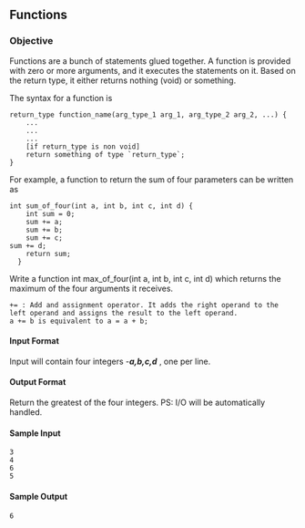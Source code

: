 ## Functions
### Objective
Functions are a bunch of statements glued together. A function is provided with zero or more arguments, and it executes the statements on it. Based on the return type, it either returns nothing (void) or something.

The syntax for a function is

	return_type function_name(arg_type_1 arg_1, arg_type_2 arg_2, ...) {
    	...
    	...
    	...
    	[if return_type is non void]
        return something of type `return_type`;
	}
For example, a function to return the sum of four parameters can be written as

	int sum_of_four(int a, int b, int c, int d) {
    	int sum = 0;
    	sum += a;
    	sum += b;
    	sum += c;
  	sum += d;
    	return sum;
	  }
Write a function int max_of_four(int a, int b, int c, int d) which returns the maximum of the four arguments it receives.

	+= : Add and assignment operator. It adds the right operand to the left operand and assigns the result to the left operand.
	a += b is equivalent to a = a + b;
#### Input Format

Input will contain four integers -***a,b,c,d*** , one per line.

#### Output Format

Return the greatest of the four integers.
PS: I/O will be automatically handled.

#### Sample Input

	3
	4
	6
	5
#### Sample Output

	6
